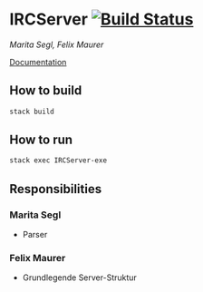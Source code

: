 # IRCServer [![Build Status](https://www.travis-ci.com/ob-fun-ws18/studienarbeit-mafe.svg?branch=master)](https://www.travis-ci.com/ob-fun-ws18/studienarbeit-mafe)

_Marita Segl, Felix Maurer_

[Documentation](https://ob-fun-ws18.github.io/studienarbeit-mafe/index.html)

## How to build
```sh
stack build
```

## How to run
```sh
stack exec IRCServer-exe
```

## Responsibilities
### Marita Segl
- Parser
### Felix Maurer
- Grundlegende Server-Struktur
